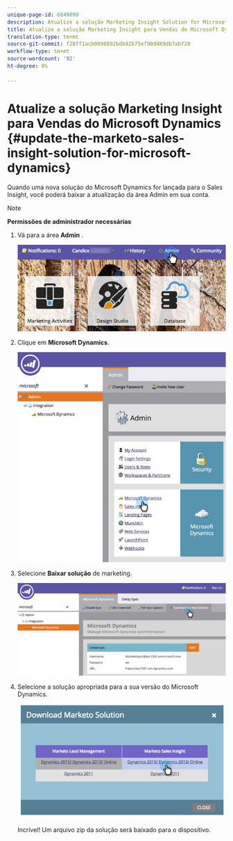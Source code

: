 ```yaml
---
unique-page-id: 6849099
description: Atualize a solução Marketing Insight Solution for Microsoft Dynamics - Marketing to Docs - Documentação do produto
title: Atualize a solução Marketing Insight para Vendas do Microsoft Dynamics
translation-type: tm+mt
source-git-commit: f28ff1acb0090892bdb92b75ef90d489db7abf20
workflow-type: tm+mt
source-wordcount: '92'
ht-degree: 0%

---
```



# Atualize a solução Marketing Insight para Vendas do Microsoft Dynamics {#update-the-marketo-sales-insight-solution-for-microsoft-dynamics}

Quando uma nova solução do Microsoft Dynamics for lançada para o Sales Insight, você poderá baixar a atualização da área Admin em sua conta.

>[!NOTE]
>
>**Permissões de administrador necessárias**

1. Vá para a área **Admin** .

   ![](assets/mainnavhand.png)

1. Clique em **Microsoft Dynamics**.

   ![](assets/image2015-3-16-10-3a51-3a25.png)

1. Selecione **Baixar solução** de marketing.

   ![](assets/image2015-3-16-10-3a52-3a1.png)

1. Selecione a solução apropriada para a sua versão do Microsoft Dynamics.

   ![](assets/image2015-3-16-16-3a29-3a32.png)

   Incrível! Um arquivo zip da solução será baixado para o dispositivo.

